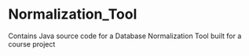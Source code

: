 # Normalization_Tool
Contains Java source code for a Database Normalization Tool built for a course project
